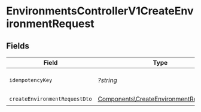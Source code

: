 # EnvironmentsControllerV1CreateEnvironmentRequest


## Fields

| Field                                                                                            | Type                                                                                             | Required                                                                                         | Description                                                                                      |
| ------------------------------------------------------------------------------------------------ | ------------------------------------------------------------------------------------------------ | ------------------------------------------------------------------------------------------------ | ------------------------------------------------------------------------------------------------ |
| `idempotencyKey`                                                                                 | *?string*                                                                                        | :heavy_minus_sign:                                                                               | A header for idempotency purposes                                                                |
| `createEnvironmentRequestDto`                                                                    | [Components\CreateEnvironmentRequestDto](../../Models/Components/CreateEnvironmentRequestDto.md) | :heavy_check_mark:                                                                               | N/A                                                                                              |